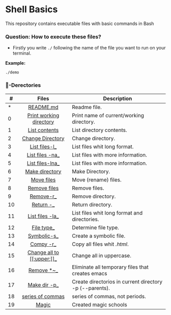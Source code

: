 # Shell Basics
This repository contains executable files with basic commands in Bash
### Question: How to execute these files?
- Firstly you write `./` following the name of the file you want to run on your terminal.

**Example:**
```
./demo
```
### :file_folder:-Derectories
#|Files|Description
---|:---:|---
*|[README.md](./README.md)| Readme file.
0|[Print working directory](./0-current_working_directory)| Print name of current/working directory.
1|[List contents](./1-listit)| List directory contents.
2|[Change Directory](./2-bring_me_home)| Change directory.
3|[List files-l_](./3-listfiles)| List files whit long format.
4|[List files -na_](./4-listmorefiles)| List files with more information.
5|[List files-lna_](./5-listfilesdigitonly)| List files with more information.
6|[Make directory](./6-firstdirectory)| Make Directory.
7|[Move files](./7-movethatfile)| Move (rename) files.
8|[Remove files](./8-firstdelete)| Remove files.
9|[Remove-r_](./9-firstdirdeletion)| Remove directory.
10|[Return -_](./10-back)| Return directory.
11|[List files -la_](./11-lists)| List files whit long format and directories.
12|[File type_](./12-file_type)| Determine file type.
13|[Symbolic-s_](./13-symbolic_link)| Create a symbolic file.
14|[Compy -r_](./14-copy_html)| Copy all files whit _.html_.
15|[Change all to [[:upper:]]_](100-lets_move)| Change all in uppercase.
16|[Remove *~_](./101-clean_emacs)| Eliminate all temporary files that creates emacs
17|[Make dir -p_](./102-tree)| Create directorios in current directory -p (--parents).
18|[series of commas](./103-commas)| series of commas, not periods.
19|[Magic](./school.mgc)|Created magic schools

